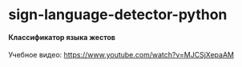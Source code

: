 # sign-language-detector-python

#### Классификатор языка жестов

Учебное видео: https://www.youtube.com/watch?v=MJCSjXepaAM
